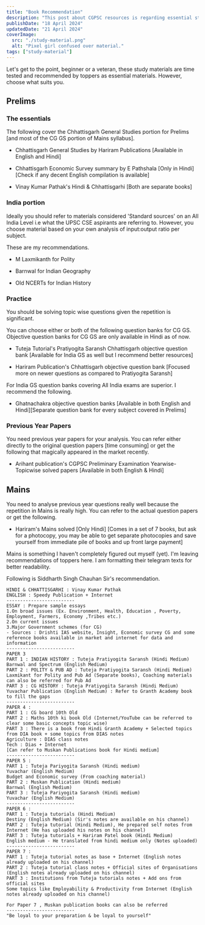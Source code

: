 ```yaml
---
title: "Book Recommendation"
description: "This post about CGPSC resources is regarding essential study materials to get you going."
publishDate: "18 April 2024"
updatedDate: "21 April 2024"
coverImage:
  src: "./study-material.png"
  alt: "Pixel girl confused over material."
tags: ["study-material"]
---
```


Let's get to the point, beginner or a veteran, these study materials are time tested and recommended by toppers as essential materials. However, choose what suits you.

## Prelims

### The essentials

The following cover the Chhattisgarh General Studies portion for Prelims [and most of the CG GS portion of Mains syllabus].

- Chhattisgarh General Studies by Hariram Publications [Available in English and Hindi]

- Chhattisgarh Economic Survey summary by E Pathshala [Only in Hindi][Check if any decent English compilation is available]

- Vinay Kumar Pathak's Hindi & Chhattisgarhi [Both are separate books]

### India portion

Ideally you should refer to materials considered 'Standard sources' on an All India Level i.e what the UPSC CSE aspirants are referring to. However, you choose material based on your own analysis of input:output ratio per subject.

These are my recommendations.

- M Laxmikanth for Polity

- Barnwal for Indian Geography

- Old NCERTs for Indian History

### Practice

You should be solving topic wise questions given the repetition is significant.

You can choose either or both of the following question banks for CG GS. Objective question banks for CG GS are only available in Hindi as of now.

- Tuteja Tutorial's Pratiyogita Saransh Chhattisgarh objective question bank [Available for India GS as well but I recommend better resources]

- Hariram Publication's Chhattisgarh objective question bank [Focused more on newer questions as compared to Pratiyogita Saransh]

For India GS question banks covering All India exams are superior. I recommend the following.

- Ghatnachakra objective question banks [Available in both English and Hindi][Separate question bank for every subject covered in Prelims]

### Previous Year Papers

You need previous year papers for your analysis. You can refer either directly to the original question papers [time consuming] or get the following that magically appeared in the market recently.

- Arihant publication's CGPSC Preliminary Examination Yearwise-Topicwise solved papers [Available in both English & Hindi]

## Mains

You need to analyse previous year questions really well because the repetition in Mains is really high. You can refer to the actual question papers or get the following.
- Hariram's Mains solved [Only Hindi] [Comes in a set of 7 books, but ask for a photocopy, you may be able to get separate photocopies and save yourself from immediate pile of books and up front large payment]

Mains is something I haven't completely figured out myself (yet). I'm leaving recommendations of toppers here. I am formatting their telegram texts for better readability.

Following is Siddharth Singh Chauhan Sir's recommendation.

```
HINDI & CHHATTISGARHI : Vinay Kumar Pathak
ENGLISH : Speedy Publication + Internet 
-------------------------
ESSAY : Prepare sample essays 
1.On broad issues (Ex. Environment, Health, Education , Poverty, Employment, Farmers, Economy ,Tribes etc.) 
2.On current issues
3.Major Government schemes (for CG)
- Sources : Drishti IAS website, Insight, Economic survey CG and some reference books available in market and internet for data and information 
-------------------------
PAPER 3 
PART 1 : INDIAN HISTORY : Tuteja Pratiyogita Saransh (Hindi Medium)
Barnwal and Spectrum (English Medium)
PART 2 : POLITY & PUB AD : Tuteja Pratiyogita Saransh (Hindi Medium)
Laxmikant for Polity and Pub Ad (Separate books), Coaching materials can also be referred for Pub Ad
PART 3 : CG HISTORY : Tuteja Pratiyogita Saransh (Hindi Medium)
Yuvachar Publication (English Medium) : Refer to Granth Academy book to fill the gaps
-------------------------
PAPER 4 :
PART 1 : CG board 10th Old
PART 2 : Maths 10th ki book Old (Internet/YouTube can be referred to clear some basic concepts topic wise)
PART 3 : There is a book from Hindi Granth Academy + Selected topics from DIA book + some topics from DIAS notes
Agriculture : DIAS class notes 
Tech : Dias + Internet
[Can refer to Muskan Publications book for Hindi medium] 
-------------------------
PAPER 5 :
PART 1 : Tuteja Pariyogita Saransh (Hindi medium)
Yuvachar (English Medium)
Budget and Economic survey (From coaching material)
PART 2 : Muskan Publication (Hindi medium)
Barnwal (English Medium)
PART 3 : Tuteja Pariyogita Saransh (Hindi medium)
Yuvachar (English Medium)
-------------------------
PAPER 6 :
PART 1 : Tuteja tutorials (Hindi Medium)
Destiny (English Medium) (Sir's notes are available on his channel)
PART 2 : Tuteja tutorial (Hindi Medium), He prepared self notes from Internet (He has uploaded his notes on his channel)
PART 3 : Tuteja tutorials + Hariram Patel book (Hindi Medium) 
English medium - He translated from hindi medium only (Notes uploaded)
-------------------------
PAPER 7 :
PART 1 : Tuteja tutorial notes as base + Internet (English notes already uploaded on his channel)
PART 2 : Tuteja tutorial class notes + Official sites of Organisations (English notes already uploaded on his channel)
PART 3 : Institutions from Tuteja tutorials notes + Add ons from official sites 
Some topics like Employability & Productivity from Internet (English notes already uploaded on his channel)

For Paper 7 , Muskan publication books can also be referred 
-------------------------
"Be loyal to your preparation & be loyal to yourself" 
```

